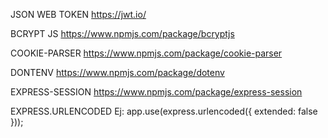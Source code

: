 JSON WEB TOKEN
https://jwt.io/

BCRYPT JS
https://www.npmjs.com/package/bcryptjs

COOKIE-PARSER
https://www.npmjs.com/package/cookie-parser

DONTENV
https://www.npmjs.com/package/dotenv

EXPRESS-SESSION
https://www.npmjs.com/package/express-session

EXPRESS.URLENCODED
Ej: app.use(express.urlencoded({ extended: false }));